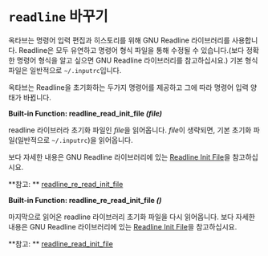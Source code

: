 # `readline` 바꾸기

옥타브는 명령어 입력 편집과 히스토리를 위해 GNU Readline 라이브러리를 사용합니다. Readline은 모두 유연하고 명령어 형식 파일을 통해 수정될 수 있습니다.(보다 정확한 명령어 형식을 알고 싶으면 GNU Readline 라이브러리를 참고하십시요.) 기본 형식 파일은 일반적으로 `~/.inputrc`입니다.

옥타브는 Readline을 초기화하는 두가지 명령어를 제공하고 그에 따라 명령어 입력 양태가 바뀝니다.

**Built-in Function: readline_read_init_file *(file)***

readline 라이브러라 초기화 파일인 *file*을 읽어옵니다. *file*이 생략되면, 기본 초기화 파일(일반적으로 `~/.inputrc`)을 읽어옵니다.

보다 자세한 내용은 GNU Readline 라이브러리에 있는 [Readline Init File](http://cnswww.cns.cwru.edu/php/chet/readline/readline.html#Readline-Init-File)을 참고하십시요.

**참고: ** [readline_re_read_init_file]()

**Built-in Function: readline_re_read_init_file *()***

마지막으로 읽어온 readline 라이브러리 초기화 파일을 다시 읽어옵니다. 보다 자세한 내용은 GNU Readline 라이브러리에 있는 [Readline Init File](http://cnswww.cns.cwru.edu/php/chet/readline/readline.html#Readline-Init-File)을 참고하십시요.

**참고: ** [readline_read_init_file]()
